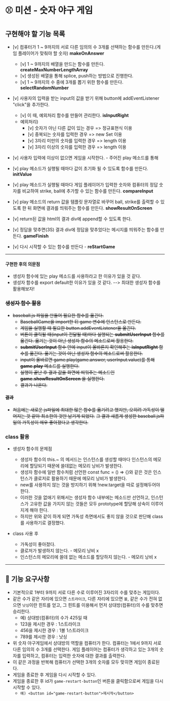 # ⚾ 미션 - 숫자 야구 게임

## 구현해야 할 기능 목록

  - [v] 컴퓨터가 1 ~ 9까지의 서로 다른 임의의 수 3개를 선택하는 함수를 만든다.(게임 플레이어가 맞춰야 할 숫자) __makeOnAnswer__
    - [v] 1 ~ 9까지의 배열을 만드는 함수를 만든다. __createMaxNumberLengthArray__
    - [v] 생성된 배열을 통해 splice, push하는 방법으로 진행한다.
    - [v] 1 ~ 9까지의 수 중에 3개를 뽑기 위한 함수를 만든다.  __selectRandomNumber__
    
  - [v] 사용자의 입력을 받는 input의 값을 받기 위해 button에 addEventListener "click"을 추가한다.
    - [v] 이 때, 예외처리 함수를 만들어 관리한다. __isInputRight__
    - 예외처리) 
      - [v] 숫자가 아닌 다른 값이 있는 경우 => 정규표현식 이용
      - [v] 중복되는 숫자를 입력한 경우 => new Set 이용
      - [v] 3자리 미만의 숫자를 입력한 경우 => length 이용
      - [v] 3자리 이상의 숫자를 입력한 경우 => length 이용
    
  - [v] 사용자 입력에 이상이 없으면 게임을 시작한다. - 주어진 play 메소드를 통해
  - [v] play 메소드가 실행될 때마다 값이 초기화 될 수 있도록 함수를 만든다. __initValue__
  - [v] play 메소드가 실행될 때마다 게임 플레이어가 입력한 숫자와 컴퓨터의 정답 숫자를 비교하여 strike, ball에 추가할 수 있는 함수를 만든다. __compareInput__
  - [v] play 메소드의 return 값을 템플릿 문자열로 바꾸어 ball, strike를 출력할 수 있도록 한 뒤 화면에 결과를 띄워주는 함수를 만든다. __showResultOnScreen__
  - [v] return된 값을 html의 결과 div에 append할 수 있도록 한다.
  
  - [v] 정답을 맞추면(3S) 결과 div에 정답을 맞추었다는 메시지를 띄워주는 함수를 만든다. __gameFinish__
  
  - [v] 다시 시작할 수 있는 함수를 만든다 - __reStartGame__
 
---

#### 구현한 후의 의문점

  - 생성자 함수에 있는 play 메소드를 사용하라고 한 이유가 있을 것 같다.
  - 생성자 함수를 export default한 이유가 있을 것 같다. 
  --> 최대한 생성자 함수를 활용해보자!
  
### ~~생성자 함수 활용~~
  
  - ~~baseball.js 파일을 만들어 필요한 함수를 옮긴다.~~
    - ~~BaseballGame을 import한 뒤 game 변수에 인스턴스로 만든다.~~
    - ~~게임을 실행할 때 필요한 button.addEventListener을 옮긴다.~~
    - ~~버튼이 클릭될 때(input이 전달될 때)마다 실행되는 __submitUserInput__ 함수를 옮긴다. 옮기는 것이 아닌 생성자 함수의 메소드로써 활용한다.~~
    - ~~__submitUserInput__ 함수 안에 input이 올바른지 확인해주는 __isInputRight__ 함수를 옮긴다. 옮기는 것이 아닌 생성자 함수의 메소드로써 활용한다.~~
    - ~~input이 올바르면 game.play(game.answer, userInput.value)를 통해 __game.play__ 메소드를 실행한다.~~
    - ~~실행이 끝난 후 결과 값을 화면에 띄워주는 메소드인 __game.showResultOnScreen__ 을 실행한다.~~
    - ~~결과가 나온다.~~

#### ~~결과~~
  
  - ~~처음에는 새로운 js파일에 최대한 많은 함수를 옮기려고 했지만, 오히려 가독성이 떨어지는 것 같아 최소한의 것만 남기게 되었다.~~
    ~~그 결과 새롭게 생성한 baseball.js파일의 가독성이 매우 좋아졌다고 생각한다.~~

### class 활용

  - 생성자 함수의 문제점
    - 생성자 함수의 this.~ 의 메서드는 인스턴스를 생성할 때마다 인스턴스의 메모리에 할당되기 때문에 쓸데없는 메모리 낭비가 발생한다.
    - 생성자 함수에 일반 함수처럼 선언한 const func = () => {}와 같은 것은 인스턴스가 클로저로 활용하기 때문에 메모리 낭비가 발생한다.
    - new를 사용하지 않는 것을 방지하기 위해 !new.target을 따로 설정해두어야 한다.
    - 이러한 것을 없애기 위해서는 생성자 함수 내부에는 메소드만 선언하고, 인스턴스가 고유한 값을 가지지 않는 것들은 모두 prototype에 할당해
      상속이 이루어지게 해야 한다.
    - 하지만 위와 같이 하게 되면 가독성 측면에서도 좋지 않을 것으로 판단해 class를 사용하기로 결정했다.
  
  - class 사용 후
    - 가독성이 좋아졌다.
    - 클로저가 발생하지 않는다. - 메모리 낭비 x
    - 인스턴스의 메모리에 쓸데 없는 메소드를 할당하지 않는다. - 메모리 낭비 x  
    
---

## 🎯 기능 요구사항

- 기본적으로 1부터 9까지 서로 다른 수로 이루어진 3자리의 수를 맞추는 게임이다.
- 같은 수가 같은 자리에 있으면 `스트라이크`, 다른 자리에 있으면 `볼`, 같은 수가 전혀 없으면 `낫싱`이란 힌트를 얻고, 그 힌트를 이용해서 먼저 상대방(컴퓨터)의 수를 맞추면 승리한다.
  - 예) 상대방(컴퓨터)의 수가 425일 때
  - 123을 제시한 경우 : 1스트라이크
  - 456을 제시한 경우 : 1볼 1스트라이크
  - 789를 제시한 경우 : 낫싱
- 위 숫자 야구게임에서 상대방의 역할을 컴퓨터가 한다. 컴퓨터는 1에서 9까지 서로 다른 임의의 수 3개를 선택한다. 게임 플레이어는 컴퓨터가 생각하고 있는 3개의 숫자를 입력하고, 컴퓨터는 입력한 숫자에 대한 결과를 출력한다.
- 이 같은 과정을 반복해 컴퓨터가 선택한 3개의 숫자를 모두 맞히면 게임이 종료된다.
- 게임을 종료한 후 게임을 다시 시작할 수 있다.
- 게임을 종료한 후 id가 `game-restart-button`인 버튼을 클릭함으로써 게임을 다시 시작할 수 있다. 
  - `예) <button id="game-restart-button">재시작</button>`
